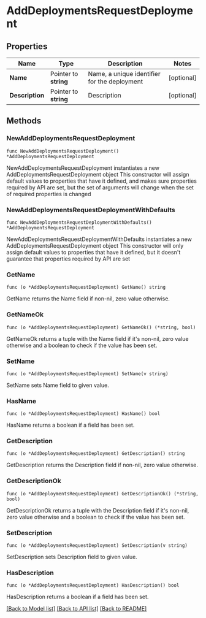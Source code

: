 # AddDeploymentsRequestDeployment

## Properties

Name | Type | Description | Notes
------------ | ------------- | ------------- | -------------
**Name** | Pointer to **string** | Name, a unique identifier for the deployment | [optional] 
**Description** | Pointer to **string** | Description | [optional] 

## Methods

### NewAddDeploymentsRequestDeployment

`func NewAddDeploymentsRequestDeployment() *AddDeploymentsRequestDeployment`

NewAddDeploymentsRequestDeployment instantiates a new AddDeploymentsRequestDeployment object
This constructor will assign default values to properties that have it defined,
and makes sure properties required by API are set, but the set of arguments
will change when the set of required properties is changed

### NewAddDeploymentsRequestDeploymentWithDefaults

`func NewAddDeploymentsRequestDeploymentWithDefaults() *AddDeploymentsRequestDeployment`

NewAddDeploymentsRequestDeploymentWithDefaults instantiates a new AddDeploymentsRequestDeployment object
This constructor will only assign default values to properties that have it defined,
but it doesn't guarantee that properties required by API are set

### GetName

`func (o *AddDeploymentsRequestDeployment) GetName() string`

GetName returns the Name field if non-nil, zero value otherwise.

### GetNameOk

`func (o *AddDeploymentsRequestDeployment) GetNameOk() (*string, bool)`

GetNameOk returns a tuple with the Name field if it's non-nil, zero value otherwise
and a boolean to check if the value has been set.

### SetName

`func (o *AddDeploymentsRequestDeployment) SetName(v string)`

SetName sets Name field to given value.

### HasName

`func (o *AddDeploymentsRequestDeployment) HasName() bool`

HasName returns a boolean if a field has been set.

### GetDescription

`func (o *AddDeploymentsRequestDeployment) GetDescription() string`

GetDescription returns the Description field if non-nil, zero value otherwise.

### GetDescriptionOk

`func (o *AddDeploymentsRequestDeployment) GetDescriptionOk() (*string, bool)`

GetDescriptionOk returns a tuple with the Description field if it's non-nil, zero value otherwise
and a boolean to check if the value has been set.

### SetDescription

`func (o *AddDeploymentsRequestDeployment) SetDescription(v string)`

SetDescription sets Description field to given value.

### HasDescription

`func (o *AddDeploymentsRequestDeployment) HasDescription() bool`

HasDescription returns a boolean if a field has been set.


[[Back to Model list]](../README.md#documentation-for-models) [[Back to API list]](../README.md#documentation-for-api-endpoints) [[Back to README]](../README.md)


